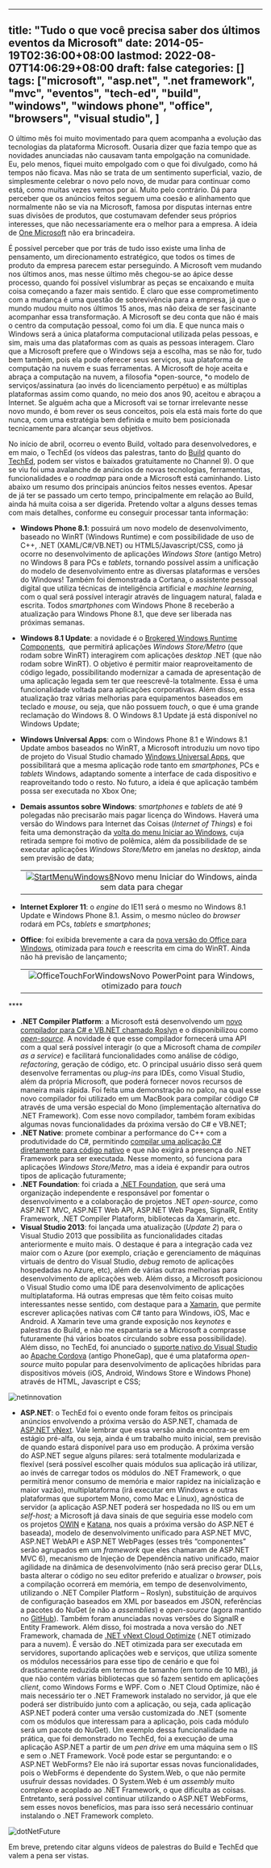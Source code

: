 
---
title: "Tudo o que você precisa saber dos últimos eventos da Microsoft"
date: 2014-05-19T02:36:00+08:00
lastmod: 2022-08-07T14:06:29+08:00
draft: false
categories: []
tags: ["microsoft", "asp.net", ".net framework", "mvc", "eventos", "tech-ed", "build", "windows", "windows phone", "office", "browsers", "visual studio", ]
---


O último mês foi muito movimentado para quem acompanha a evolução das tecnologias da plataforma Microsoft. Ousaria dizer que fazia tempo que as novidades anunciadas não causavam tanta empolgação na comunidade. Eu, pelo menos, fiquei muito empolgado com o que foi divulgado, como há tempos não ficava. Mas não se trata de um sentimento superficial, vazio, de simplesmente celebrar o novo pelo novo, de mudar para continuar como está, como muitas vezes vemos por aí. Muito pelo contrário. Dá para perceber que os anúncios feitos seguem uma coesão e alinhamento que normalmente não se via na Microsoft, famosa por disputas internas entre suas divisões de produtos, que costumavam defender seus próprios interesses, que não necessariamente era o melhor para a empresa. A ideia de [One Microsoft](http://www.forbes.com/sites/quickerbettertech/2013/07/15/why-microsofts-reorganization-is-not-about-technology/ "Why Microsoft's Reorganization Is Not About Technology") não era brincadeira.

É possível perceber que por trás de tudo isso existe uma linha de pensamento, um direcionamento estratégico, que todos os times de produto da empresa parecem estar perseguindo. A Microsoft vem mudando nos últimos anos, mas nesse último mês chegou-se ao ápice desse processo, quando foi possível vislumbrar as peças se encaixando e muita coisa começando a fazer mais sentido. É claro que esse comprometimento com a mudança é uma questão de sobrevivência para a empresa, já que o mundo mudou muito nos últimos 15 anos, mas não deixa de ser fascinante acompanhar essa transformação. A Microsoft se deu conta que não é mais o centro da computação pessoal, como foi um dia. E que nunca mais o Windows será a única plataforma computacional utilizada pelas pessoas, e sim, mais uma das plataformas com as quais as pessoas interagem. Claro que a Microsoft prefere que o Windows seja a escolha, mas se não for, tudo bem também, pois ela pode oferecer seus serviços, sua plataforma de computação na nuvem e suas ferramentas. A Microsoft de hoje aceita e abraça a computação na nuvem, a filosofia *open-source, *o modelo de serviços/assinatura (ao invés do licenciamento perpétuo) e as múltiplas plataformas assim como quando, no meio dos anos 90, aceitou e abraçou a Internet. Se alguém acha que a Microsoft vai se tornar irrelevante nesse novo mundo, é bom rever os seus conceitos, pois ela está mais forte do que nunca, com uma estratégia bem definida e muito bem posicionada tecnicamente para alcançar seus objetivos.

No início de abril, ocorreu o evento Build, voltado para desenvolvedores, e em maio, o TechEd (os vídeos das palestras, tanto do [Build](http://channel9.msdn.com/Events/Build/2014/ "Build 2014") quanto do [TechEd](http://channel9.msdn.com/Events/TechEd/NorthAmerica/2014/#fbid= "TechEd North America 2014"), podem ser vistos e baixados gratuitamente no Channel 9). O que se viu foi uma avalanche de anúncios de novas tecnologias, ferramentas, funcionalidades e o *roadmap* para onde a Microsoft está caminhando. Listo abaixo um resumo dos principais anúncios feitos nesses eventos. Apesar de já ter se passado um certo tempo, principalmente em relação ao Build, ainda há muita coisa a ser digerida. Pretendo voltar a alguns desses temas com mais detalhes, conforme eu conseguir processar tanta informação:

*   **Windows Phone 8.1**: possuirá um novo modelo de desenvolvimento, baseado no WinRT (Windows Runtime) e com possibilidade de uso de C++, .NET (XAML/C#/VB.NET) ou HTML5/Javascript/CSS, como já ocorre no desenvolvimento de aplicações *Windows Store* (antigo Metro) no Windows 8 para PCs e *tablets*, tornando possível assim a unificação do modelo de desenvolvimento entre as diversas plataformas e versões do Windows! Também foi demonstrada a Cortana, o assistente pessoal digital que utiliza técnicas de inteligência artificial e *machine learning*, com o qual será possível interagir através de linguagem natural, falada e escrita. Todos *smartphones* com Windows Phone 8 receberão a atualização para Windows Phone 8.1, que deve ser liberada nas próximas semanas.  
*   **Windows 8.1 Update**: a novidade é o [Brokered Windows Runtime Components](http://msdn.microsoft.com/en-us/library/windows/apps/dn630195.aspx "Brokered Windows Runtime Components for side-loaded Windows Store apps"),  que permitirá aplicações *Windows Store/Metro* (que rodam sobre WinRT) interagirem com aplicações *desktop* .NET (que não rodam sobre WinRT). O objetivo é permitir maior reaproveitamento de código legado, possibilitando modernizar a camada de apresentação de uma aplicação legada sem ter que reescrevê-la totalmente. Essa é uma funcionalidade voltada para aplicações corporativas. Além disso, essa atualização traz várias melhorias para equipamentos baseados em teclado e *mouse*, ou seja, que não possuem *touch*, o que é uma grande reclamação do Windows 8. O Windows 8.1 Update já está disponível no Windows Update;  
*   **Windows Universal Apps**: com o Windows Phone 8.1 e Windows 8.1 Update ambos baseados no WinRT, a Microsoft introduziu um novo tipo de projeto do Visual Studio chamado [Windows Universal Apps](http://blogs.windows.com/windows/b/buildingapps/archive/2014/04/02/extending-platform-commonality-through-universal-windows-apps.aspx "Extending platform commonality through universal Windows apps"), que possibilitará que a mesma aplicação rode tanto em *smartphones*, PCs e *tablets* Windows, adaptando somente a interface de cada dispositivo e reaproveitando todo o resto. No futuro, a ideia é que aplicação também possa ser executada no Xbox One;  
*   **Demais assuntos sobre Windows**: s*martphones* e *tablets* de até 9 polegadas não precisarão mais pagar licença do Windows. Haverá uma versão do Windows para Internet das Coisas (*Internet of Things*) e foi feita uma demonstração da [volta do menu Iniciar ao Windows](http://arstechnica.com/gadgets/2014/04/future-windows-8-1-update-will-finally-bring-back-the-start-menu/ "Future Windows 8.1 update will finally bring back the Start menu"), cuja retirada sempre foi motivo de polêmica, além da possibilidade de se executar aplicações *Windows Store/Metro* em janelas no *desktop*, ainda sem previsão de data; <table cellspacing="0" cellpadding="2" width="1020" border="0"> <tbody> <tr> <td valign="top" width="1018" align="center">[![StartMenuWindows8](/img/StartMenuWindows8_thumb.png "StartMenuWindows8")](/img/StartMenuWindows8.png)Novo menu Iniciar do Windows, ainda sem data para chegar</td></tr></tbody></table> 

*   **Internet Explorer 11**: o *engine* do IE11 será o mesmo no Windows 8.1 Update e Windows Phone 8.1. Assim, o mesmo núcleo do *browser* rodará em PCs, *tablets* e *smartphones*;  
*   **Office**: foi exibida brevemente a cara da [nova versão do Office para Windows](http://arstechnica.com/gadgets/2014/04/microsoft-demos-touch-first-version-of-office-for-windows-at-build/ "Microsoft demos touch-first version of Office for Windows at Build"), otimizada para *touch* e reescrita em cima do WinRT. Ainda não há previsão de lançamento; <table cellspacing="0" cellpadding="2" width="1020" border="0"> <tbody> <tr> <td valign="top" width="1018" align="center">![OfficeTouchForWindows](/img/OfficeTouchForWindows.png "OfficeTouchForWindows")Novo PowerPoint para Windows, otimizado para *touch*</td></tr></tbody></table> 

**** 

*   **.NET Compiler Platform**: a Microsoft está desenvolvendo um [novo compilador para C# e VB.NET chamado Roslyn](http://blogs.msdn.com/b/csharpfaq/archive/2014/04/03/taking-a-tour-of-roslyn.aspx "Taking a tour of Roslyn") e o disponibilizou como *[open-source](http://roslyn.codeplex.com/ ".NET Compiler Platform (")*. A novidade é que esse compilador fornecerá uma API com a qual será possível interagir (o que a Microsoft chama de *compiler as a service*) e facilitará funcionalidades como análise de código, *refactoring*, geração de código, etc. O principal usuário disso será quem desenvolve ferramentas ou *plug-ins* para IDEs, como Visual Studio, além da própria Microsoft, que poderá fornecer novos recursos de maneira mais rápida. Foi feita uma demonstração no palco, na qual esse novo compilador foi utilizado em um MacBook para compilar código C# através de uma versão especial do Mono (implementação alternativa do .NET Framework). Com esse novo compilador, também foram exibidas algumas novas funcionalidades da próxima versão do C# e VB.NET;  
*   **.NET Native**: promete combinar a performance do C++ com a produtividade do C#, permitindo [compilar uma aplicação C# diretamente para código nativo](http://blogs.msdn.com/b/dotnet/archive/2014/04/02/announcing-net-native-preview.aspx "Announcing .NET Native Preview") e que não exigirá a presença do .NET Framework para ser executada. Nesse momento, só funciona para aplicações *Windows Store/Metro*, mas a ideia é expandir para outros tipos de aplicação futuramente;  
*   **.NET Foundation**: foi criada a [.NET Foundation](http://www.dotnetfoundation.org/ ".NET Foundation"), que será uma organização independente e responsável por fomentar o desenvolvimento e a colaboração de projetos .NET *open-source*, como ASP.NET MVC, ASP.NET Web API, ASP.NET Web Pages, SignalR, Entity Framework, .NET Compiler Plataform, bibliotecas da Xamarin, etc. 
*   **Visual Studio 2013**: foi lançada uma atualização (*Update 2*) para o Visual Studio 2013 que possibilita as funcionalidades citadas anteriormente e muito mais. O destaque é para a integração cada vez maior com o Azure (por exemplo, criação e gerenciamento de máquinas virtuais de dentro do Visual Studio, *debug* remoto de aplicações hospedadas no Azure, etc), além de várias outras melhorias para desenvolvimento de aplicações web. Além disso, a Microsoft posicionou o Visual Studio como uma IDE para desenvolvimento de aplicações multiplataforma. Há outras empresas que têm feito coisas muito interessantes nesse sentido, com destaque para a [Xamarin](http://xamarin.com/ "Xamarin"), que permite escrever aplicações nativas com C# tanto para Windows, iOS, Mac e Android. A Xamarin teve uma grande exposição nos *keynotes* e palestras do Build, e não me espantaria se a Microsoft a comprasse futuramente (há vários boatos circulando sobre essa possibilidade). Além disso, no TechEd, foi anunciado o [suporte nativo do Visual Studio](http://msdn.microsoft.com/en-us/vstudio/dn722381 "Multi-Device Hybrid Apps (Preview)") ao [Apache Cordova](http://cordova.apache.org/ "Apache Cordova") (antigo PhoneGap), que é uma plataforma *open-source* muito popular para desenvolvimento de aplicações híbridas para dispositivos móveis (iOS, Android, Windows Store e Windows Phone) através de HTML, Javascript e CSS; 

![netinnovation](/img/netinnovation.png "netinnovation")

*   **ASP.NET**: o TechEd foi o evento onde foram feitos os principais anúncios envolvendo a próxima versão do ASP.NET, chamada de [ASP.NET vNext](http://www.asp.net/vnext "ASP.NET vNext"). Vale lembrar que essa versão ainda encontra-se em estágio pré-alfa, ou seja, ainda é um trabalho muito inicial, sem previsão de quando estará disponível para uso em produção. A próxima versão do ASP.NET segue alguns pilares: será totalmente modularizada e flexível (será possível escolher quais módulos sua aplicação irá utilizar, ao invés de carregar todos os módulos do .NET Framework, o que permitirá menor consumo de memória e maior rapidez na inicialização e maior vazão), multiplataforma (irá executar em Windows e outras plataformas que suportem Mono, como Mac e Linux), agnóstica de servidor (a aplicação ASP.NET poderá ser hospedada no IIS ou em um *self-host;* a Microsoft já dava sinais de que seguiria esse modelo com os projetos [OWIN](http://owin.org/ "OWIN - Open Web Interface for .NET") e [Katana](http://www.asp.net/aspnet/overview/owin-and-katana/an-overview-of-project-katana "An Overview of Project Katana"), nos quais a próxima versão do ASP.NET é baseada), modelo de desenvolvimento unificado para ASP.NET MVC, ASP.NET WebAPI e ASP.NET WebPages (esses três “componentes” serão agrupados em um *framework* que eles chamaram de ASP.NET MVC 6), mecanismo de Injeção de Dependência nativo unificado, maior agilidade na dinâmica de desenvolvimento (não será preciso gerar DLLs, basta alterar o código no seu editor preferido e atualizar o *browser*, pois a compilação ocorrerá em memória, em tempo de desenvolvimento, utilizando o .NET Compiler Platform – Roslyn), substituição de arquivos de configuração baseados em XML por baseados em JSON, referências a pacotes do NuGet (e não a *assemblies*) e *open-source* (agora mantido no [GitHub](https://github.com/aspnet "GitHub ASP.NET")). Também foram anunciadas novas versões do SignalR e Entity Framework. Além disso, foi mostrada a nova versão do .NET Framework, chamada de [.NET vNext Cloud Optimize](http://blogs.msdn.com/b/dotnet/archive/2014/05/12/the-next-generation-of-net-asp-net-vnext.aspx "The Next Generation of .NET – ASP.NET vNext") (.NET otimizado para a nuvem). É versão do .NET otimizada para ser executada em servidores, suportando aplicações web e serviços, que utiliza somente os módulos necessários para esse tipo de cenário e que foi drasticamente reduzida em termos de tamanho (em torno de 10 MB), já que não contém várias bibliotecas que só fazem sentido em aplicações *client*, como Windows Forms e WPF. Com o .NET Cloud Optimize, não é mais necessário ter o .NET Framework instalado no servidor, já que ele poderá ser distribuído junto com a aplicação, ou seja, cada aplicação ASP.NET poderá conter uma versão customizada do .NET (somente com os módulos que interessam para a aplicação, pois cada módulo será um pacote do NuGet). Um exemplo dessa funcionalidade na prática, que foi demonstrado no TechEd, foi a execução de uma aplicação ASP.NET a partir de um *pen drive* em uma máquina sem o IIS e sem o .NET Framework. Você pode estar se perguntando: e o ASP.NET WebForms? Ele não irá suportar essas novas funcionalidades, pois o WebForms é dependente do System.Web, o que não permite usufruir dessas novidades. O System.Web é um *assembly* muito complexo e acoplado ao .NET Framework, o que dificulta as coisas. Entretanto, será possível continuar utilizando o ASP.NET WebForms, sem esses novos benefícios, mas para isso será necessário continuar instalando o .NET Framework completo.   

![dotNetFuture](/img/dotNetFuture.png "dotNetFuture") 

Em breve, pretendo citar alguns vídeos de palestras do Build e TechEd que valem a pena ser vistas.

